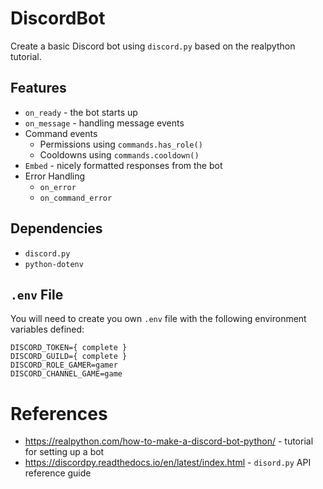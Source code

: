 # DiscordBot
Create a basic Discord bot using `discord.py` based on the realpython tutorial.

## Features
* `on_ready` - the bot starts up
* `on_message` - handling message events
* Command events
    * Permissions using `commands.has_role()`
    * Cooldowns using `commands.cooldown()`
* `Embed` - nicely formatted responses from the bot
* Error Handling
    * `on_error`
    * `on_command_error` 
 
## Dependencies
* `discord.py`
* `python-dotenv`

## `.env` File
You will need to create you own `.env` file with the following environment variables defined:

```
DISCORD_TOKEN={ complete }
DISCORD_GUILD={ complete }
DISCORD_ROLE_GAMER=gamer
DISCORD_CHANNEL_GAME=game
```

# References
* https://realpython.com/how-to-make-a-discord-bot-python/ - tutorial for setting up a bot
* https://discordpy.readthedocs.io/en/latest/index.html - `disord.py` API reference guide
